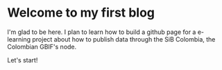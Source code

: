 # Welcome to my first blog

I'm glad to be here. I plan to learn how to build a github page for a e-learning project about how to publish data through the SiB Colombia, the Colombian GBIF's node.

Let's start!
